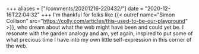 +++
aliases = ["/comments/20201216-220432/"]
date = "2020-12-16T22:04:32"
+++
I'm thankful for folks like {{< outref name="Simon Collison" src="https://colly.com/articles/this-used-to-be-our-playground" >}}, who dream about what the web might have been and could yet be. I resonate with the garden analogy and am, yet again, inspired to put some of what precious time I have into my own little self-expression in this corner of the web.

